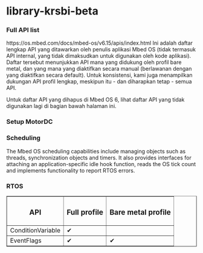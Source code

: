 # library-krsbi-beta

<h3>Full API list</h3>
https://os.mbed.com/docs/mbed-os/v6.15/apis/index.html Ini adalah daftar lengkap API yang ditawarkan oleh penulis aplikasi Mbed OS (tidak termasuk API internal, yang tidak dimaksudkan untuk digunakan oleh kode aplikasi). Daftar tersebut menunjukkan API mana yang didukung oleh profil bare metal, dan yang mana yang diaktifkan secara manual (berlawanan dengan yang diaktifkan secara default). Untuk konsistensi, kami juga menampilkan dukungan API profil lengkap, meskipun itu - dan diharapkan tetap - semua API.

Untuk daftar API yang dihapus di Mbed OS 6, lihat daftar API yang tidak digunakan lagi di bagian bawah halaman ini.
<h3>Setup MotorDC</h3>

<h3>Scheduling</h3>

The Mbed OS scheduling capabilities include managing objects such as threads, synchronization objects and timers. It also provides interfaces for attaching an application-specific idle hook function, reads the OS tick count and implements functionality to report RTOS errors.


<h3>RTOS</h3>
<table border="1px">
  <tr>
    <th><h3>API</h3></th>
    <th><h3>Full profile</h3></th>
    <th><h3>Bare metal profile</h3></th>
  </tr>
  <tr>
    <td>ConditionVariable</td>
    <td>✔</td>
    <td></td>
  </tr>
  <tr>
    <td>EventFlags</td>
    <td>✔</td>
    <td>✔</td>
  </tr>
</table>
